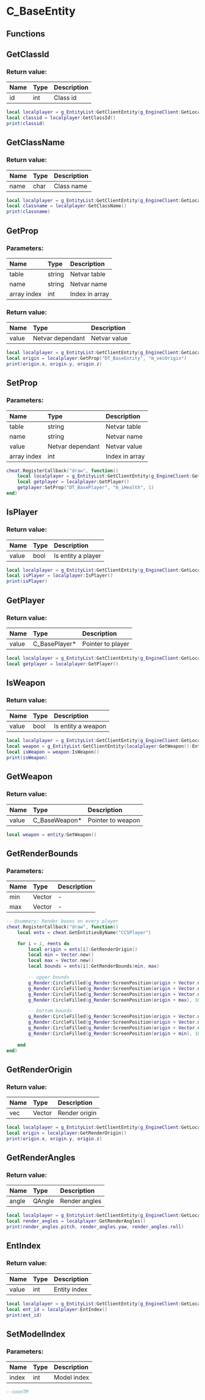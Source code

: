 # C_BaseEntity

## Functions

## GetClassId

### Return value:

| Name | Type | Description |
| :--- | :--- | :--- |
| id | int | Class id |

```lua
local localplayer = g_EntityList:GetClientEntity(g_EngineClient:GetLocalPlayer())
local classid = localplayer:GetClassId()
print(classid)
```

## GetClassName

### Return value:

| Name | Type | Description |
| :--- | :--- | :--- |
| name | char | Class name |

```lua
local localplayer = g_EntityList:GetClientEntity(g_EngineClient:GetLocalPlayer())
local classname = localplayer:GetClassName()
print(classname)
```

## GetProp

### Parameters:

| Name | Type | Description |
| :--- | :--- | :--- |
| table | string | Netvar table |
| name | string | Netvar name |
| array index | int | Index in array |

### Return value:

| Name | Type | Description |
| :--- | :--- | :--- |
| value | Netvar dependant | Netvar value |

```lua
local localplayer = g_EntityList:GetClientEntity(g_EngineClient:GetLocalPlayer())
local origin = localplayer:GetProp("DT_BaseEntity", "m_vecOrigin")
print(origin.x, origin.y, origin.z)
```

## SetProp

### Parameters:

| Name | Type | Description |
| :--- | :--- | :--- |
| table | string | Netvar table |
| name | string | Netvar name |
| value | Netvar dependant | Netvar value |
| array index | int | Index in array |

```lua
cheat.RegisterCallback("draw", function() 
    local localplayer = g_EntityList:GetClientEntity(g_EngineClient:GetLocalPlayer())
    local getplayer = localplayer:GetPlayer()
    getplayer:SetProp("DT_BasePlayer", "m_iHealth", 1) 
end)
```

## IsPlayer

### Return value:

| Name | Type | Description |
| :--- | :--- | :--- |
| value | bool | Is entity a player |

```lua
local localplayer = g_EntityList:GetClientEntity(g_EngineClient:GetLocalPlayer())
local isPlayer = localplayer:IsPlayer()
print(isPlayer)
```

## GetPlayer

### Return value:

| Name | Type | Description |
| :--- | :--- | :--- |
| value | C_BasePlayer* | Pointer to player |

```lua
local localplayer = g_EntityList:GetClientEntity(g_EngineClient:GetLocalPlayer())
local getplayer = localplayer:GetPlayer()
```

## IsWeapon

### Return value:

| Name | Type | Description |
| :--- | :--- | :--- |
| value | bool | Is entity a weapon |

```lua
local localplayer = g_EntityList:GetClientEntity(g_EngineClient:GetLocalPlayer())
local weapon = g_EntityList:GetClientEntity(localplayer:GetWeapon():EntIndex())
local isWeapon = weapon:IsWeapon()
print(isWeapon)
```

## GetWeapon

### Return value:

| Name | Type | Description |
| :--- | :--- | :--- |
| value | C_BaseWeapon* | Pointer to weapon |

```lua
local weapon = entity:GetWeapon()
```

## GetRenderBounds

### Parameters:

| Name | Type | Description |
| :--- | :--- | :--- |
| min | Vector | - |
| max | Vector | - |

```lua
-- @summary: Render boxes on every player
cheat.RegisterCallback("draw", function()
    local ents = cheat.GetEntitiesByName("CCSPlayer")

    for i = 1, #ents do
        local origin = ents[i]:GetRenderOrigin()
        local min = Vector.new()
        local max = Vector.new()
        local bounds = ents[i]:GetRenderBounds(min, max)

        -- upper bounds
        g_Render:CircleFilled(g_Render:ScreenPosition(origin + Vector.new(min.x, max.y, max.z)), 10.0, 30, Color.new(1.0, 1.0, 1.0, 1.0))
        g_Render:CircleFilled(g_Render:ScreenPosition(origin + Vector.new(max.x, min.y, max.z)), 10.0, 30, Color.new(1.0, 1.0, 1.0, 1.0))
        g_Render:CircleFilled(g_Render:ScreenPosition(origin + Vector.new(min.x, min.y, max.z)), 10.0, 30, Color.new(1.0, 1.0, 1.0, 1.0))
        g_Render:CircleFilled(g_Render:ScreenPosition(origin + max), 10.0, 30, Color.new(1.0, 1.0, 1.0, 1.0))

        -- bottom bounds
        g_Render:CircleFilled(g_Render:ScreenPosition(origin + Vector.new(max.x, min.y, min.z)), 10.0, 30, Color.new(1.0, 1.0, 1.0, 1.0))
        g_Render:CircleFilled(g_Render:ScreenPosition(origin + Vector.new(min.x, max.y, min.z)), 10.0, 30, Color.new(1.0, 1.0, 1.0, 1.0))
        g_Render:CircleFilled(g_Render:ScreenPosition(origin + Vector.new(max.x, max.y, min.z)), 10.0, 30, Color.new(1.0, 1.0, 1.0, 1.0))
        g_Render:CircleFilled(g_Render:ScreenPosition(origin + min), 10.0, 30, Color.new(1.0, 1.0, 1.0, 1.0))
      
    end
end)
```

## GetRenderOrigin

### Return value:

| Name | Type | Description |
| :--- | :--- | :--- |
| vec | Vector | Render origin |

```lua
local localplayer = g_EntityList:GetClientEntity(g_EngineClient:GetLocalPlayer())
local origin = localplayer:GetRenderOrigin()
print(origin.x, origin.y, origin.z)
```

## GetRenderAngles

### Return value:

| Name | Type | Description |
| :--- | :--- | :--- |
| angle | QAngle | Render angles |

```lua
local localplayer = g_EntityList:GetClientEntity(g_EngineClient:GetLocalPlayer())
local render_angles = localplayer:GetRenderAngles()
print(render_angles.pitch, render_angles.yaw, render_angles.roll)
```

## EntIndex

### Return value:

| Name | Type | Description |
| :--- | :--- | :--- |
| value | int | Entity index |

```lua
local localplayer = g_EntityList:GetClientEntity(g_EngineClient:GetLocalPlayer())
local ent_id = localplayer:EntIndex()
print(ent_id)
```

## SetModelIndex

### Parameters:

| Name | Type | Description |
| :--- | :--- | :--- |
| index | int | Model index |

```lua
--soonTM
```
